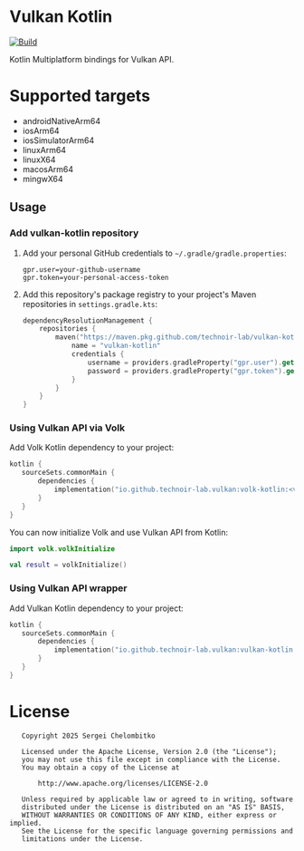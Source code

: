 Vulkan Kotlin
=============

[![Build](https://github.com/technoir-lab/vulkan-kotlin/actions/workflows/build.yaml/badge.svg?branch=main)](https://github.com/technoir-lab/vulkan-kotlin/actions/workflows/build.yaml)

Kotlin Multiplatform bindings for Vulkan API.

# Supported targets

* androidNativeArm64
* iosArm64
* iosSimulatorArm64
* linuxArm64
* linuxX64
* macosArm64
* mingwX64

## Usage

### Add vulkan-kotlin repository

1. Add your personal GitHub credentials to `~/.gradle/gradle.properties`:
    ```properties
    gpr.user=your-github-username
    gpr.token=your-personal-access-token
    ```

2. Add this repository's package registry to your project's Maven repositories in `settings.gradle.kts`:
    ```kotlin
    dependencyResolutionManagement {
        repositories {
            maven("https://maven.pkg.github.com/technoir-lab/vulkan-kotlin") {
                name = "vulkan-kotlin"
                credentials {
                    username = providers.gradleProperty("gpr.user").get()
                    password = providers.gradleProperty("gpr.token").get()
                }
            }
        }
    }
    ```

### Using Vulkan API via Volk

Add Volk Kotlin dependency to your project:

```kotlin
kotlin {
   sourceSets.commonMain {
       dependencies {
           implementation("io.github.technoir-lab.vulkan:volk-kotlin:<version>")
       }
   }
}
```

You can now initialize Volk and use Vulkan API from Kotlin:

   ```kotlin
   import volk.volkInitialize
   
   val result = volkInitialize()
   ```

### Using Vulkan API wrapper

Add Vulkan Kotlin dependency to your project:

```kotlin
kotlin {
   sourceSets.commonMain {
       dependencies {
           implementation("io.github.technoir-lab.vulkan:vulkan-kotlin:<version>")
       }
   }
}
```

# License

```
   Copyright 2025 Sergei Chelombitko

   Licensed under the Apache License, Version 2.0 (the "License");
   you may not use this file except in compliance with the License.
   You may obtain a copy of the License at

       http://www.apache.org/licenses/LICENSE-2.0

   Unless required by applicable law or agreed to in writing, software
   distributed under the License is distributed on an "AS IS" BASIS,
   WITHOUT WARRANTIES OR CONDITIONS OF ANY KIND, either express or implied.
   See the License for the specific language governing permissions and
   limitations under the License.
```

